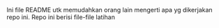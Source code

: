 Ini file README utk memudahkan orang lain mengerti apa yg dikerjakan repo ini. Repo ini berisi file-file latihan
